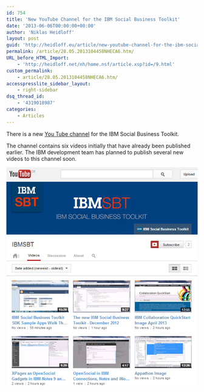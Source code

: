 ```yaml
---
id: 754
title: 'New YouTube Channel for the IBM Social Business Toolkit'
date: '2013-06-06T00:00:00+00:00'
author: 'Niklas Heidloff'
layout: post
guid: 'http://heidloff.eu/article/new-youtube-channel-for-the-ibm-social-business-toolkit/'
permalink: /article/28.05.2013104458NHECA6.htm/
URL_before_HTML_Import:
    - 'http://heidloff.net/nh/home.nsf/article.xsp?id=/9.html'
custom_permalink:
    - article/28.05.2013104458NHECA6.htm/
accesspresslite_sidebar_layout:
    - right-sidebar
dsq_thread_id:
    - '4319018987'
categories:
    - Articles
---
```


 There is a new [You Tube channel](http://www.youtube.com/ibmsbt) for the IBM Social Business Toolkit.

 The channel contains six videos initially that have already been published earlier. The IBM development team has planned to publish several new videos to this channel soon.

![image](/assets/img/2013/06/youtubesbt.png)